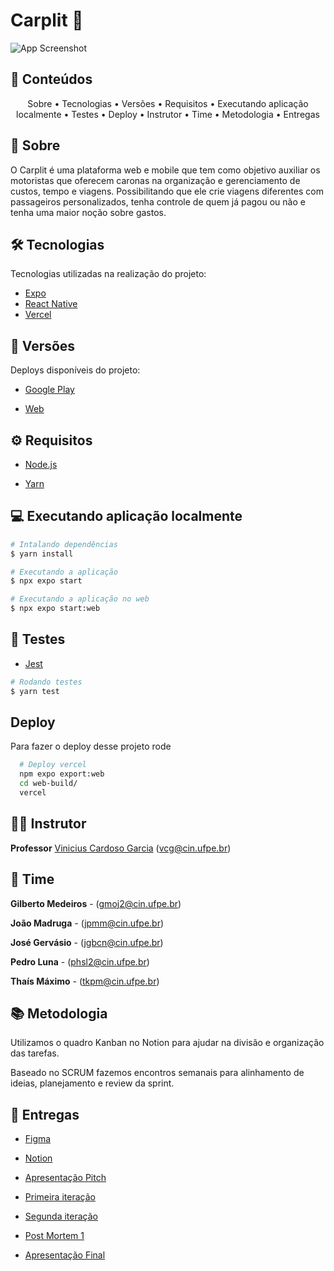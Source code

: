 
# Carplit 🚗

![App Screenshot](https://i.imgur.com/3ADbTv0.png)


## 🧾 Conteúdos
<p align="center">
 <a>Sobre</a> •
 <a>Tecnologias</a> • 
 <a>Versões</a> • 
 <a> Requisitos</a> • 
 <a> Executando aplicação localmente</a> • 
 <a> Testes</a> • 
 <a> Deploy</a> • 
 <a> Instrutor</a> • 
 <a> Time</a> • 
 <a> Metodologia</a> •
 <a> Entregas</a>
</p>


## 📕 Sobre

O Carplit é uma plataforma web e mobile que tem como objetivo auxiliar os motoristas que oferecem caronas na organização e gerenciamento de custos, tempo e viagens. Possibilitando que ele crie viagens diferentes com passageiros personalizados, tenha controle de quem já pagou ou não e tenha uma maior noção sobre gastos.

## 🛠 Tecnologias

Tecnologias utilizadas na realização do projeto:

- [Expo](https://expo.io/)
- [React Native](https://reactnative.dev)
- [Vercel](https://vercel.com/)

## 📁 Versões

Deploys disponíveis do projeto:

- [Google Play](https://play.google.com/)

- [Web](https://carplit.me)

## ⚙ Requisitos

- [Node.js](https://nodejs.org/en/)

- [Yarn](https://yarnpkg.com/)

## 💻 Executando aplicação localmente

```bash
# Intalando dependências
$ yarn install
```

```bash
# Executando a aplicação
$ npx expo start

# Executando a aplicação no web
$ npx expo start:web
```

## 🚨 Testes

- [Jest](https://jestjs.io/)

```bash
# Rodando testes
$ yarn test
```

## Deploy

Para fazer o deploy desse projeto rode

```bash
  # Deploy vercel
  npm expo export:web
  cd web-build/
  vercel
```

## 👨‍🏫 Instrutor
**Professor** [Vinicius Cardoso Garcia](https://viniciusgarcia.me/) (vcg@cin.ufpe.br)

## 👥 Time

**Gilberto Medeiros** - (gmoj2@cin.ufpe.br)

**João Madruga** - (jpmm@cin.ufpe.br)

**José Gervásio** - (jgbcn@cin.ufpe.br)

**Pedro Luna** - (phsl2@cin.ufpe.br)

**Thaís Máximo** - (tkpm@cin.ufpe.br)


## 📚 Metodologia
Utilizamos o quadro Kanban no Notion para ajudar na divisão e organização das tarefas.

Baseado no SCRUM fazemos encontros semanais para alinhamento de ideias, planejamento e review da sprint.

## 🔗 Entregas

- [Figma](https://www.figma.com/file/U9tinXc4aVHqbAsJaMtkMw/Carplit?node-id=0%3A1)

- [Notion](https://majestic-iguanodon-1ef.notion.site/Carplit-45357668df2241ed89df9be8335cc62c)

- [Apresentação Pitch](https://docs.google.com/presentation/d/1Q-Kd_0Us4Hjw7TkxjH17AzH425KhfQq1tzYCENAqAy8/edit?usp=sharing)

- [Primeira iteração](https://docs.google.com/presentation/d/1MLZMfDtYAO5OALm1oaDrLu6FWIpJ5yJ2bSGKzbGI_Ok/edit?usp=sharing)

- [Segunda iteração](https://docs.google.com/presentation/d/1azPPDzgkvygYMYdJJVj9KKbdKECZ3NT4pBWvp6kQr00/edit?usp=sharing)

- [Post Mortem 1](https://majestic-iguanodon-1ef.notion.site/Post-Mortem-1-785e5b10451a4dcfa67b698fad66fc01)

- [Apresentação Final](https://docs.google.com/presentation/d/1T78zSS0OCfR2ZZBgDHLpYDiYULOwp0jMctysj3ObdqE/edit?usp=sharing)
